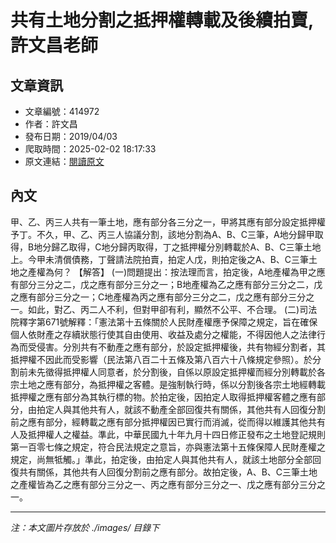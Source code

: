 # 共有土地分割之抵押權轉載及後續拍賣,許文昌老師

## 文章資訊
- 文章編號：414972
- 作者：許文昌
- 發布日期：2019/04/03
- 爬取時間：2025-02-02 18:17:33
- 原文連結：[閱讀原文](https://real-estate.get.com.tw/Columns/detail.aspx?no=414972)

## 內文
甲、乙、丙三人共有一筆土地，應有部分各三分之一，甲將其應有部分設定抵押權予丁。不久，甲、乙、丙三人協議分割，該地分割為A、B、C三筆，A地分歸甲取得，B地分歸乙取得，C地分歸丙取得，丁之抵押權分別轉載於A、B、C三筆土地上。今甲未清償債務，丁聲請法院拍賣，拍定人戊，則拍定後之A、B、C三筆土地之產權為何？
【解答】
(一)問題提出：按法理而言，拍定後，A地產權為甲之應有部分三分之二，戊之應有部分三分之一；B地產權為乙之應有部分三分之二，戊之應有部分三分之一；C地產權為丙之應有部分三分之二，戊之應有部分三分之一。如此，對乙、丙二人不利，但對甲卻有利，顯然不公平、不合理。
(二)司法院釋字第671號解釋：「憲法第十五條關於人民財產權應予保障之規定，旨在確保個人依財產之存續狀態行使其自由使用、收益及處分之權能，不得因他人之法律行為而受侵害。分別共有不動產之應有部分，於設定抵押權後，共有物經分割者，其抵押權不因此而受影響（民法第八百二十五條及第八百六十八條規定參照）。於分割前未先徵得抵押權人同意者，於分割後，自係以原設定抵押權而經分別轉載於各宗土地之應有部分，為抵押權之客體。是強制執行時，係以分割後各宗土地經轉載抵押權之應有部分為其執行標的物。於拍定後，因拍定人取得抵押權客體之應有部分，由拍定人與其他共有人，就該不動產全部回復共有關係，其他共有人回復分割前之應有部分，經轉載之應有部分抵押權因已實行而消滅，從而得以維護其他共有人及抵押權人之權益。準此，中華民國九十年九月十四日修正發布之土地登記規則第一百零七條之規定，符合民法規定之意旨，亦與憲法第十五條保障人民財產權之規定，尚無牴觸。」準此，拍定後，由拍定人與其他共有人，就該土地部分全部回復共有關係，其他共有人回復分割前之應有部分。故拍定後，A、B、C三筆土地之產權皆為乙之應有部分三分之一、丙之應有部分三分之一、戊之應有部分三分之一。

---
*注：本文圖片存放於 ./images/ 目錄下*

